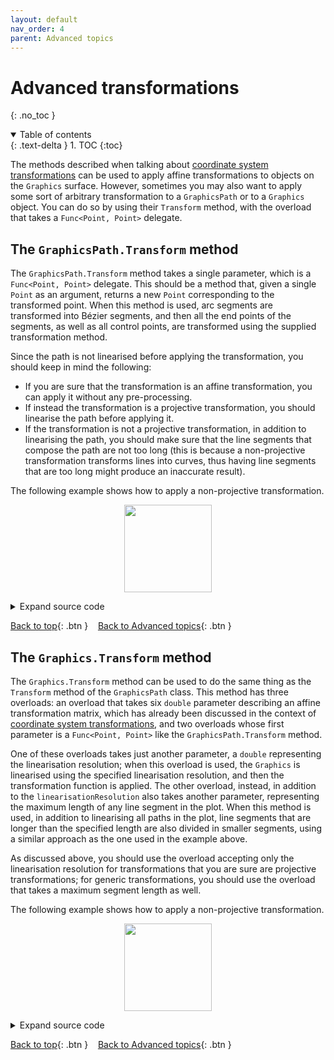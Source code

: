 ```yaml
---
layout: default
nav_order: 4
parent: Advanced topics
---
```


# Advanced transformations
{: .no_toc }

<details open markdown="block">
  <summary>
    Table of contents
  </summary>
  {: .text-delta }
1. TOC
{:toc}
</details>

The methods described when talking about [coordinate system transformations](transformations.html) can be used to apply affine transformations to objects on the `Graphics` surface. However, sometimes you may also want to apply some sort of arbitrary transformation to a `GraphicsPath` or to a `Graphics` object. You can do so by using their `Transform` method, with the overload that takes a `Func<Point, Point>` delegate.

## The `GraphicsPath.Transform` method

The `GraphicsPath.Transform` method takes a single parameter, which is a `Func<Point, Point>` delegate. This should be a method that, given a single `Point` as an argument, returns a new `Point` corresponding to the transformed point. When this method is used, arc segments are transformed into Bézier segments, and then all the end points of the segments, as well as all control points, are transformed using the supplied transformation method.

Since the path is not linearised before applying the transformation, you should keep in mind the following:

* If you are sure that the transformation is an affine transformation, you can apply it without any pre-processing.
* If instead the transformation is a projective transformation, you should linearise the path before applying it.
* If the transformation is not a projective transformation, in addition to linearising the path, you should make sure that the line segments that compose the path are not too long (this is because a non-projective transformation transforms lines into curves, thus having line segments that are too long might produce an inaccurate result).

The following example shows how to apply a non-projective transformation.

<div class="code-example">
    <p style="text-align: center">
        <img src="assets/tutorials/PathTransformation.svg" style="height:10em">
    </p>
</div>
<details markdown="block">
<summary>
    Expand source code
  </summary>
  {: .text-delta }

{% highlight CSharp %}
using VectSharp;
using VectSharp.SVG;

Page page = new Page(120, 120);
Graphics graphics = page.Graphics;

// The original path, which will contain a grid and a circle.
GraphicsPath path = new GraphicsPath();
path.MoveTo(0, 40).LineTo(120, 40);
path.MoveTo(0, 80).LineTo(120, 80);
path.MoveTo(40, 0).LineTo(40, 120);
path.MoveTo(80, 0).LineTo(80, 120);
path.MoveTo(110, 60).Arc(60, 60, 50, 0, 2 * Math.PI).Close();

// Draw the original path in grey.
graphics.StrokePath(path, Colour.FromRgb(180, 180, 180), lineWidth: 2);

// Linearise the path.
GraphicsPath linearised = path.Linearise(10);

// Maximum length of a segment in the path.
double maxLength = 1;

// Process the linearised path, making sure that no segment is longer than maxlength.
GraphicsPath shortLinearisedPath = new GraphicsPath();

// Square of the max length - so that we avoid the square roots.
double maxLengthSq = maxLength * maxLength;

foreach (List<Point> points in linearised.GetPoints())
{
    // Start of the line segment.
    Point currPoint = points[0];
    shortLinearisedPath.MoveTo(currPoint);

    // Iterate over all the segments in the path.
    for (int i = 1; i < points.Count; i++)
    {
        // Length of the line segment.
        double lengthSq = (points[i].X - currPoint.X) * (points[i].X - currPoint.X) +
                          (points[i].Y - currPoint.Y) * (points[i].Y - currPoint.Y);

        // If the segment is shorter than the maximum length, keep it as is.
        if (lengthSq < maxLengthSq)
        {
            shortLinearisedPath.LineTo(points[i]);
        }
        // Otherwise, divide it.
        else
        {
            // Number of sub-segments in which to split the segment.
            int segmentCount = (int)Math.Ceiling(Math.Sqrt(lengthSq / maxLengthSq));

            // Add the individual subsegments.
            for (int j = 0; j < segmentCount - 1; j++)
            {
              Point endPoint = new Point(currPoint.X + (points[i].X - currPoint.X) * (j + 1) / segmentCount,
                                         currPoint.Y + (points[i].Y - currPoint.Y) * (j + 1) / segmentCount);
              shortLinearisedPath.LineTo(endPoint);
            }

            // Add the final subsegment.
            shortLinearisedPath.LineTo(points[i]);
        }

        // Advance the current point.
        currPoint = points[i];
    }
}

shortLinearisedPath.Close();

// Transformation function.
static Point TransformationFunction(Point point)
{
    // Convert to radial coordinates
    double r = Math.Sqrt((point.X - 60) * (point.X - 60) + (point.Y - 60) * (point.Y - 60));
    double theta = Math.Atan2(point.Y - 60, point.X - 60);

    // Apply the transformation.
    double transformedR = Math.Sqrt(r * 60) * (0.75 + 0.25 * Math.Cos(theta * 4));
    double transformedTheta = theta;

    // Convert back to rectangular coordinates.
    return new Point(60 + transformedR * Math.Cos(transformedTheta),
                     60 + transformedR * Math.Sin(transformedTheta));
}

// Transform the path.
GraphicsPath transformed = shortLinearisedPath.Transform(TransformationFunction);

// Stroke the transformed path.
graphics.StrokePath(transformed, Colours.Black);

page.SaveAsSVG("PathTransformation.svg");
{% endhighlight %}
</details>

[Back to top](#){: .btn }&nbsp;&nbsp;&nbsp;&nbsp;[Back to Advanced topics](advanced.html){: .btn }

## The `Graphics.Transform` method

The `Graphics.Transform` method can be used to do the same thing as the `Transform` method of the `GraphicsPath` class. This method has three overloads: an overload that takes six `double` parameter describing an affine transformation matrix, which has already been discussed in the context of [coordinate system transformations](transformations.html), and two overloads whose first parameter is a `Func<Point, Point>` like the `GraphicsPath.Transform` method.

One of these overloads takes just another parameter, a `double` representing the linearisation resolution; when this overload is used, the `Graphics` is linearised using the specified linearisation resolution, and then the transformation function is applied. The other overload, instead, in addition to the `linearisationResolution` also takes another parameter, representing the maximum length of any line segment in the plot. When this method is used, in addition to linearising all paths in the plot, line segments that are longer than the specified length are also divided in smaller segments, using a similar approach as the one used in the example above.

As discussed above, you should use the overload accepting only the linearisation resolution for transformations that you are sure are projective transformations; for generic transformations, you should use the overload that takes a maximum segment length as well.

The following example shows how to apply a non-projective transformation.

<div class="code-example">
    <p style="text-align: center">
        <img src="assets/tutorials/GraphicsTransformation.svg" style="height:10em">
    </p>
</div>
<details markdown="block">
<summary>
    Expand source code
  </summary>
  {: .text-delta }

{% highlight CSharp %}
using VectSharp;
using VectSharp.Filters;
using VectSharp.SVG;

Page page = new Page(120, 120);
Graphics graphics = page.Graphics;

// The original graphics object, which will contain a grid and a circle.
Graphics subject = new Graphics();

// Draw the horizontal grid lines in blue.
subject.StrokePath(new GraphicsPath().MoveTo(0, 40).LineTo(120, 40), Colour.FromRgb(0, 114, 178));
subject.StrokePath(new GraphicsPath().MoveTo(0, 80).LineTo(120, 80), Colour.FromRgb(0, 114, 178));

// Draw the vertical grid lines in orange.
subject.StrokePath(new GraphicsPath().MoveTo(40, 0).LineTo(40, 120), Colour.FromRgb(213, 94, 0));
subject.StrokePath(new GraphicsPath().MoveTo(80, 0).LineTo(80, 120), Colour.FromRgb(213, 94, 0));

// Draw the circle in green.
subject.StrokePath(new GraphicsPath().Arc(60, 60, 50, 0, 2 * Math.PI).Close(), Colour.FromRgb(0, 158, 115));

// Draw the original graphics with a filter making it semi-transparent
graphics.DrawGraphics(0, 0, subject, new ColourMatrixFilter(ColourMatrix.Identity.WithAlpha(0.25)));

// Transformation function.
static Point TransformationFunction(Point point)
{
    // Convert to radial coordinates
    double r = Math.Sqrt((point.X - 60) * (point.X - 60) + (point.Y - 60) * (point.Y - 60));
    double theta = Math.Atan2(point.Y - 60, point.X - 60);

    // Apply the transformation.
    double transformedR = Math.Sqrt(r * 60) * (0.75 + 0.25 * Math.Cos(theta * 4));
    double transformedTheta = theta;

    // Convert back to rectangular coordinates.
    return new Point(60 + transformedR * Math.Cos(transformedTheta), 60 + transformedR * Math.Sin(transformedTheta));
}

// Linearisation resolution.
double linearisationResolution = 10;

// Maximum segment length.
double maxLength = 1;

// Transform the graphics.
Graphics transformed = subject.Transform(TransformationFunction, linearisationResolution, maxLength);

// Draw the transformed graphics.
graphics.DrawGraphics(0, 0, transformed);

page.SaveAsSVG("GraphicsTransformation.svg");
{% endhighlight %}
</details>

[Back to top](#){: .btn }&nbsp;&nbsp;&nbsp;&nbsp;[Back to Advanced topics](advanced.html){: .btn }
